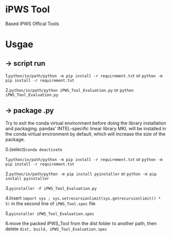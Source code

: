 # iPWS Tool
Based iPWS Offical Tools

# Usgae
## -> script  run
1.```python/in/path/python -m pip install -r requirement.txt```
 or
 ```python -m pip install -r requirement.txt```
 
2.```python/in/path/python iPWS_Tool_Evaluation.py```
 or
 ```python iPWS_Tool_Evaluation.py```

## -> package  .py
Try to exit the conda virtual environment before doing the library installation and packaging. pandas' INTEL-specific linear library MKL will be installed in the conda virtual environment by default, which will increase the size of the package.

0.(select)```conda deactivate```

1.```python/in/path/python -m pip install -r requirement.txt```
or
 ```python -m pip install -r requirement.txt```
 
2.```python/in/path/python -m pip install pyinstaller```
or
 ```python -m pip install pyinstaller```
 
 3.```pyinstaller -F iPWS_Tool_Evaluation.py```
 
 4.Insert ```import sys ; sys.setrecursionlimit(sys.getrecursionlimit() * 5)``` in the second line of ```iPWS_Tool.spec``` file
 
 5.```pyinstaller iPWS_Tool_Evaluation.spec```

 6.move the packed iPWS_Tool from the dist folder to another path, then delete ```dist, build, iPWS_Tool_Evaluation.spec```

